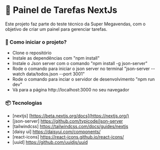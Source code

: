 # 📝 Painel de Tarefas NextJs

Este projeto faz parte do teste técnico da Super Megavendas, com o objetivo de criar um painel para gerenciar tarefas.

### 🚀 Como iniciar o projeto?

- Clone o repositório
- Instale as dependências com "npm install"
- Instale o Json server com o comando "npm install -g json-server"
- Rode o comando para iniciar o json server no terminal "json-server --watch data/todos.json --port 3001"
- Rode o comando para inciar o servidor de desenvolvimento "npm run dev"
- Vá para a página http://localhost:3000 no seu navegador

### 📦 Tecnologias

- [nextjs] [https://beta.nextjs.org/docs](https://nextjs.org/)
- [json-server] https://github.com/typicode/json-server
- [tailwindcss] https://tailwindcss.com/docs/guides/nextjs
- [daisy ui] https://daisyui.com/components/
- [react-icons] https://react-icons.github.io/react-icons/
- [uuid] https://github.com/uuidjs/uuid
